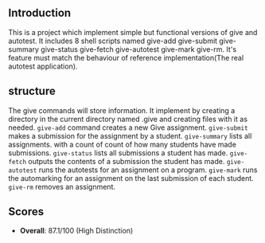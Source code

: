 ## Introduction

This is a project which implement simple but functional versions of give and autotest. It includes 8 shell scripts named give-add give-submit give-summary give-status give-fetch give-autotest give-mark give-rm.
It's feature must match the behaviour of reference implementation(The real autotest application).

## structure

The give commands will store information. It implement by creating a directory in the current directory named .give and creating files with it as needed.
`give-add` command creates a new Give assignment.
`give-submit` makes a submission for the assignment by a student.
`give-summary` lists all assignments. with a count of count of how many students have made submissions.
`give-status` lists all submissions a student has made.
`give-fetch` outputs the contents of a submission the student has made.
`give-autotest` runs the autotests for an assignment on a program.
`give-mark` runs the automarking for an assignment on the last submission of each student.
`give-rm` removes an assignment.

## Scores

- **Overall**: 87.1/100 (High Distinction)

